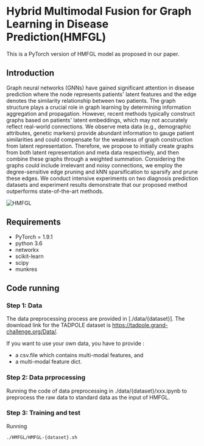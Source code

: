# Hybrid Multimodal Fusion for Graph Learning in Disease Prediction(HMFGL)

This is a PyTorch version of HMFGL model as proposed in our paper.

## Introduction

Graph neural networks (GNNs) have gained significant attention in disease prediction where the node represents patients' latent features and the edge denotes the similarity relationship between two patients. The graph structure plays a crucial role in graph learning by determining information aggregation and propagation. However, recent methods typically construct graphs based on patients' latent embeddings, which may not accurately reflect real-world connections. We observe meta data (e.g., demographic attributes, genetic markers) provide abundant information to gauge patient similarities and could compensate for the weakness of graph construction from latent representation. Therefore, we propose to initially create graphs from both latent representation and meta data respectively, and then combine these graphs through a weighted summation. Considering the graphs could include irrelevant and noisy connections, we employ the degree-sensitive edge pruning and kNN sparsification to sparsify and prune these edges. We conduct intensive experiments on two diagnosis prediction datasets and experiment results demonstrate that our proposed method outperforms state-of-the-art methods.


![HMFGL](https://github.com/JobYoo/HMFGL/assets/153283474/f56b4837-b9bd-4f38-b79c-a5b058fd1277)




## Requirements

* PyTorch = 1.9.1
* python 3.6
* networkx
* scikit-learn
* scipy
* munkres

## Code running
### Step 1: Data

The data preprocessing process are provided in [./data/{dataset}].
The download link for the TADPOLE dataset is https://tadpole.grand-challenge.org/Data/.

If you want to use your own data, you have to provide :

* a csv.file which contains multi-modal features, and
* a multi-modal feature dict.

### Step 2: Data prprocessing

Running the code of data preprocessing in ./data/{dataset}/xxx.ipynb to preprocess the raw data to standard data as the input of HMFGL.

### Step 3: Training and test

Running

```
./HMFGL/HMFGL-{dataset}.sh
```

